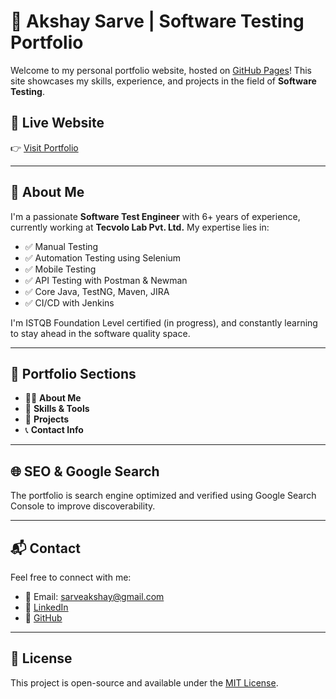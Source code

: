 # 💼 Akshay Sarve | Software Testing Portfolio

Welcome to my personal portfolio website, hosted on [GitHub Pages](https://akshaysarve.github.io/)! This site showcases my skills, experience, and projects in the field of **Software Testing**.

## 🔗 Live Website

👉 [Visit Portfolio](https://akshaysarve.github.io/)

---

## 🧪 About Me

I'm a passionate **Software Test Engineer** with 6+ years of experience, currently working at **Tecvolo Lab Pvt. Ltd.** My expertise lies in:

- ✅ Manual Testing
- ✅ Automation Testing using Selenium
- ✅ Mobile Testing
- ✅ API Testing with Postman & Newman
- ✅ Core Java, TestNG, Maven, JIRA
- ✅ CI/CD with Jenkins

I'm ISTQB Foundation Level certified (in progress), and constantly learning to stay ahead in the software quality space.

---

## 📁 Portfolio Sections

- 👨‍💻 **About Me**
- 🧠 **Skills & Tools**
- 📂 **Projects**
- 📞 **Contact Info**

---

## 🌐 SEO & Google Search

The portfolio is search engine optimized and verified using Google Search Console to improve discoverability.

---

## 📬 Contact

Feel free to connect with me:

- 📧 Email: sarveakshay@gmail.com
- 💼 [LinkedIn](https://linkedin.com/in/akshaysarve97)
- 🐙 [GitHub](https://github.com/akshaysarve)

---

## 📄 License

This project is open-source and available under the [MIT License](LICENSE).
